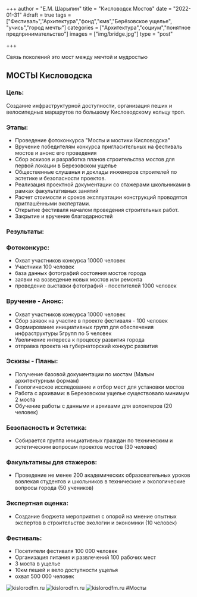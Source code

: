 +++
author = "Е.М. Шарыпин"
title = "Кисловодск Мостов"
date = "2022-01-31"
#draft = true
tags = ["Фестиваль","Архитектура","фонд","кмв","Берёзовское ущелье", "учись","город мечты"]
categories = ["Архитектура","социум","понятное предпринимательство"]
images = ["img/bridge.jpg"]
type = "post"

+++

Связь поколений это мост между мечтой и мудростью

## МОСТЫ Кисловодска

### Цель:
Создание инфраструктурной доступности, организация пеших и велосипедных маршрутов по большому Кисловодскому кольцу троп.

### Этапы:
- Проведение фотоконкурса "Мосты и мостики Кисловодска"
- Вручение победителям конкурса пригласительных на фестиваль мостов и анонс его проведения
- Сбор эскизов и разработка планов строительства мостов для первой локации в Березовском ущелье
- Общественные слушанья и доклады инженеров строителей по эстетике и безопасности проектов.
- Реализация проектной документации со стажерами школьниками в рамках факультативных занятий
- Расчет стоимости и сроков эксплуатации конструкций проводятся приглашёнными экспертами.
- Открытие фестиваля началом проведения строительных работ.
- Закрытие и вручение благодарностей


### Результаты:
### Фотоконкурс:
- Охват участников конкурса 10000 человек
- Участники 100 человек
- база данных фотографий состояния мостов города
- заявки на возведение новых мостов или ремонта
- проведение выставки фотографий - посетителей  1000 человек
### Вручение - Анонс:
- Охват участников конкурса 10000 человек
- Сбор заявок на участие в проекте фестиваля  - 100 человек
- Формирование инициативных групп для обеспечения инфраструктуры 5групп по 5 человек
- Увеличение интереса к процессу развития города
- отправка проекта на  губернаторский конкурс развития
### Эскизы - Планы:
- Получение базовой документации по мостам (Малым архитектурным формам)
- Геологическое исследование и отбор мест для установки мостов
- Работа с архивами: в Березовском ущелье существовало минимум 2 моста
- Обучение работы с данными и архивами для волонтеров (20 человек)

### Безопасность и Эстетика:
- Собирается  группа инициативных граждан по техническим и эстетическим вопросам проектов мостов (30 человек)

### Факультативы для стажеров:
- Проведение не менее 200 академических образовательных уроков вовлекая студентов и школьников в технические и экологические вопросы города (50 учеников)

### Экспертная оценка:
- Создание бюджета мероприятия с опорой на мнение опытных экспертов в строительстве экологии и экономики (10 человек)

### Фестиваль:
- Посетители фестиваля 100 000 человек
- Организация питания и развлечений 100 рабочих мест
- 3 моста в ущелье
- 10км пешей и вело доступности ущелья
- охват 500 000 человек

![kislorodfm.ru](/img/bridge1.jpg)
![kislorodfm.ru](/img/bridge2.png)
![kislorodfm.ru](/img/bridge3.jpg)
#Мосты